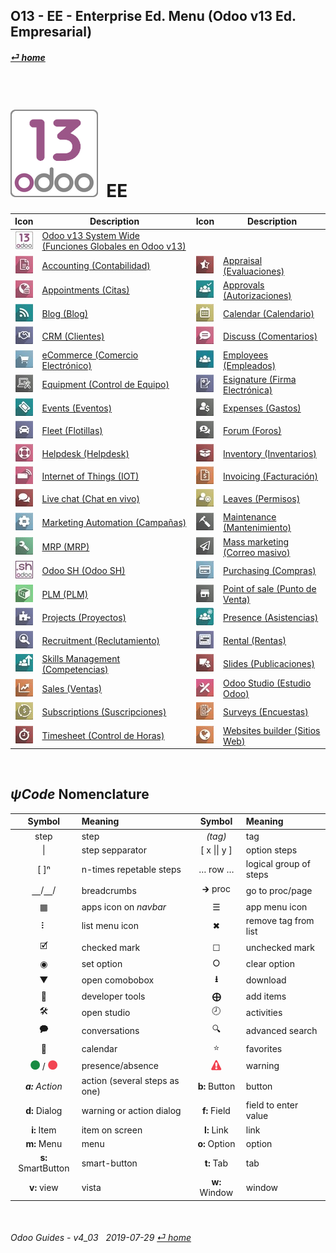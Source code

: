 ## O13 - EE - Enterprise Ed. Menu (Odoo v13 Ed. Empresarial)
#### [_&#x23CE; home_](/README.md)  
  
<br>

# ![o13](/doc/img/odoo13.png) &nbsp;EE
| Icon | Description | Icon | Description |
| :---: | --- | :---: | --- |
| ![o13](/doc/img/odoo13.jpg) | [Odoo v13 System Wide \(Funciones Globales en Odoo v13\)](/o13/ee/o13/o13-ee-o13-system_wide_guides.md) | | |
| ![acc](/doc/img/account_accountant.jpg) | [Accounting \(Contabilidad\)](/o13/ee/acc/o13-ee-acc-accounting_guides.md) | ![apr](/doc/img/hr_appraisal.jpg) | [Appraisal \(Evaluaciones\)](/o13/ee/apr/o13-ee-apr-appraisal_guides.md) |
| ![apt](/doc/img/appointments.jpg) | [Appointments \(Citas\)](/o13/ee/apt/o13-ee-apt-appointments_guides.md) | ![apv](/doc/img/approval.jpg) | [Approvals \(Autorizaciones\)](/o13/ee/apv/o13-ee-apv-approvals_guides.md) |
| ![blg](/doc/img/website_blog.jpg) | [Blog \(Blog\)](/o13/ee/blg/o13-ee-blg-blog_guides.md) | ![cal](/doc/img/calendar.jpg) | [Calendar \(Calendario\)](/o13/ee/cal/o13-ee-cal-calendar_guides.md) |
| ![crm](/doc/img/crm.jpg) | [CRM \(Clientes\)](/o13/ee/crm/o13-ee-crm-crm_guides.md) | ![dsc](/doc/img/discuss.jpg) | [Discuss \(Comentarios\)](/o13/ee/dsc/o13-ee-dsc-discuss_guides.md) |
| ![eco](/doc/img/website_sale.jpg) | [eCommerce \(Comercio Electrónico\)](/o13/ee/eco/o13-ee-eco-ecommerce_guides.md) | ![emp](/doc/img/hr_employees.jpg) | [Employees \(Empleados\)](/o13/ee/emp/o13-ee-emp-employees_guides.md) |
| ![equ](/doc/img/equipment.jpg) | [Equipment \(Control de Equipo\)](/o13/ee/equ/o13-ee-equ-equipment_guides.md) | ![esg](/doc/img/website_sign.jpg) | [Esignature \(Firma Electrónica\)](/o13/ee/esg/o13-ee-esg-esignature_guides.md) |
| ![eve](/doc/img/event.jpg) | [Events \(Eventos\)](/o13/ee/eve/o13-ee-eve-events_guides.md) | ![exp](/doc/img/hr_expense.jpg) | [Expenses \(Gastos\)](/o13/ee/exp/o13-ee-exp-expenses_guides.md) | 
| ![flt](/doc/img/fleet.jpg) | [Fleet \(Flotillas\)](/o13/ee/flt/o13-ee-flt-fleet_guides.md) | ![for](/doc/img/website_forum.jpg) | [Forum \(Foros\)](/o13/ee/for/o13-ee-for-forum_guides.md) |
| ![hdk](/doc/img/helpdesk.jpg) | [Helpdesk \(Helpdesk\)](/o13/ee/hdk/o13-ee-hdk-helpdesk_guides.md) | ![inv](/doc/img/stock.jpg) | [Inventory \(Inventarios\)](/o13/ee/inv/o13-ee-inv-inventory_guides.md) |
| ![iot](/doc/img/iot.jpg) | [Internet of Things \(IOT\)](/o13/ee/iot/o13-ee-iot-internet_of_things_guides.md) | ![ivc](/doc/img/account_invoicing.jpg) | [Invoicing \(Facturación\)](/o13/ee/ivc/o13-ee-ivc-invoicing_guides.md) |
| ![lvc](/doc/img/im_livechat.jpg) | [Live chat \(Chat en vivo\)](/o13/ee/lch/o13-ee-lch-live_chat_guides.md) | ![lvs](/doc/img/leaves.jpg) | [Leaves \(Permisos\)](/o13/ee/lvs/o13-ee-lvs-leaves_guides.md) |
| ![mka](/doc/img/marketing_automation.jpg) | [Marketing Automation \(Campañas\)](/o13/ee/mka/o13-ee-mka-marketing_automation_guides.md) | ![mnt](/doc/img/maintenance.jpg) | [Maintenance \(Mantenimiento\)](/o13/ee/mnt/o13-ee-mnt-maintenance_guides.md) |
| ![mrp](/doc/img/mrp.jpg) | [MRP \(MRP\)](/o13/ee/mrp/o13-ee-mrp-mrp_guides.md) | ![msm](/doc/img/mass_mailing.jpg) | [Mass marketing \(Correo masivo\)](/o13/ee/msm/o13-ee-msm-mass_marketing_guides.md) |
| ![osh](/doc/img/odoosh.jpg) | [Odoo SH \(Odoo SH\)](/o13/ee/osh/o13-ee-osh-odoo_sh_guides.md) | ![pch](/doc/img/purchase.jpg) | [Purchasing \(Compras\)](/o13/ee/pch/o13-ee-pch-purchasing_guides.md) |
| ![plm](/doc/img/plm.jpg) | [PLM \(PLM\)](/o13/ee/plm/o13-ee-plm-plm_guides.md) | ![pos](/doc/img/point_of_sale.jpg) | [Point of sale \(Punto de Venta\)](/o13/ee/pos/o13-ee-pos-point_of_sale_guides.md) |
| ![prj](/doc/img/project.jpg) | [Projects \(Proyectos\)](/o13/ee/prj/o13-ee-prj-projects_guides.md) | ![psc](/doc/img/hr_presence.jpg) | [Presence \(Asistencias\)](/o13/ee/psc/o13-ee-psc-presence_guides.md) |
| ![rcr](/doc/img/hr_recruitment.jpg) | [Recruitment \(Reclutamiento\)](/o13/ee/rcr/o13-ee-rcr-recruitment_guides.md) | ![rnt](/doc/img/rental.jpg) | [Rental \(Rentas\)](/o13/ee/rnt/o13-ee-rnt-rental_guides.md) |
| ![skm](/doc/img/hr_skills.jpg) | [Skills Management \(Competencias\)](/o13/ee/skm/o13-ee-skm-skills_management_guides.md) | ![sli](/doc/img/website_slides.jpg) | [Slides \(Publicaciones\)](/o13/ee/sli/o13-ee-sli-slides_guides.md) |
| ![sls](/doc/img/sale.jpg) | [Sales \(Ventas\)](/o13/ee/sls/o13-ee-sls-sales_guides.md) | ![stu](/doc/img/web_studio.jpg) | [Odoo Studio \(Estudio Odoo\)](/o13/ee/stu/o13-ee-stu-studio_guides.md) |
| ![sub](/doc/img/sale_subscription.jpg) | [Subscriptions \(Suscripciones\)](/o13/ee/sub/o13-ee-sub-subscriptions_guides.md) | ![svy](/doc/img/survey.jpg) | [Surveys \(Encuestas\)](/o13/ee/svy/o13-ee-svy-survey_guides.md) |
| ![tsh](/doc/img/hr_timesheet.jpg) | [Timesheet \(Control de Horas\)](/o13/ee/tsh/o13-ee-tsh-timesheet_guides.md) | ![web](/doc/img/website.jpg) | [Websites builder \(Sitios Web\)](/o13/ee/web/o13-ee-web-websites_builder_guides.md) |

<br>

## _&#x03C8;Code_ Nomenclature

| Symbol | Meaning | Symbol | Meaning | 
| :---: | :--- | :---: | :--- |
| step | step | _(tag)_ | tag |
| \| | step sepparator | \[ x \|\| y \] | option steps |
| \[ \]&#x207F; | n-times repetable steps | &#x2026; row &#x2026; | logical group of steps |
| &#x23BD;/&#x23BD;/ | breadcrumbs | &#x1F872; proc | go to proc/page |
| &#x25A6; | apps icon on _navbar_ | &#x2630; | app menu icon |
| &#x2807; | list menu icon | &#x2716; | remove tag from list |
| &#x1F5F9; | checked mark | &#x2610; | unchecked mark |
| &#x25C9; | set option | &#x2B58; | clear option |
| &#x25BC; | open comobobox | **&#x2B73;** | download |
| &#x1F41E; | developer tools | **&#x2A01;** | add items |
| &#x1F6E0; | open studio | &#x1F557; | activities |
| &#x1F5ED; | conversations | &#x1F50D; | advanced search |
| &#x1F4C5; | calendar | &#x2B50; | favorites |
| ![presence_yes](/doc/img/presence_yes.png) / ![presence_no](/doc/img/presence_no.png) | presence/absence | ![warning](/doc/img/warning.png) | warning |
| _**a:** Action_ | action (several steps as one) | **b:** Button | button |
| **d:** Dialog | warning or action dialog | **f:** Field | field to enter value |
| **i:** Item | item on screen | **l:** Link | link |
| **m:** Menu | menu | **o:** Option | option | 
| **s:** SmartButton | smart-button | **t:** Tab | tab | v:View |
| **v:** view | vista | **w:** Window | window |

<br>  
  
###### Odoo Guides - v4_03 &nbsp; 2019-07-29  [_&#x23CE; home_](/README.md)  
